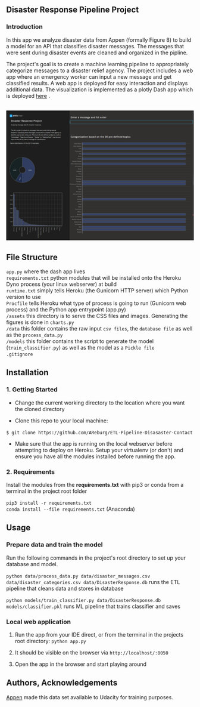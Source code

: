 ## Disaster Response Pipeline Project

### Introduction
In this app we analyze disaster data from Appen (formally Figure 8) to build a model for an API that classifies disaster 
messages.
The messages that were sent during disaster events are cleaned and organized in the pipline.

The project's goal is to create a machine learning pipeline to appropriately categorize messages to a disaster relief agency.
The project includes a web app where an emergency worker can input a new message and get classified results. 
A web app is deployed for easy interaction and displays additional data. The visualization is implemented as a 
plotly Dash app which is deployed [here](https://disaster-response-project.herokuapp.com/)
.<br><br>

<img src="img/dash-app-screenshot.PNG" alt="Deployed dash app" width="1000"/>


## File Structure

`app.py` where the dash app lives <br>
`requirements.txt` python modules that will be installed onto the Heroku Dyno process (your linux webserver) at build <br>
`runtime.txt` simply tells Heroku (the Gunicorn HTTP server) which Python version to use <br>
`Procfile` tells Heroku what type of process is going to run (Gunicorn web process) and the Python app entrypoint (app.py) <br>
`/assets` this directory is to serve the CSS files and images. Generating the figures is done in `charts.py` <br>
`/data` this folder contains the raw input `csv files`, the `database file` as well as the `process_data.py` <br>
`/models` this folder contains the script to generate the model (`train_classifier.py`) as well as the model as a `Pickle file` <br>
`.gitignore`<br>


## Installation

### 1. Getting Started

- Change the current working directory to the location where you want the cloned directory

- Clone this repo to your local machine:

`$ git clone https://github.com/AReburg/ETL-Pipeline-Disasaster-Contact`
- Make sure that the app is running on the local webserver before attempting to deploy on Heroku.
Setup your virtualenv (or don't) and ensure you have all the modules installed before running the app. 


### 2. Requirements
Install the modules from the **requirements.txt** with pip3 or conda from a terminal in the project root folder

`pip3 install -r requirements.txt` <br>
`conda install --file requirements.txt` (Anaconda)
<br>

## Usage
### Prepare data and train the model

Run the following commands in the project's root directory to set up your database and model.

`python data/process_data.py data/disaster_messages.csv data/disaster_categories.csv data/DisasterResponse.db` runs the ETL pipeline that cleans data and stores in database

`python models/train_classifier.py data/DisasterResponse.db models/classifier.pkl` runs ML pipeline that trains classifier and saves

### Local web application
1. Run the app from your IDE direct, or from the terminal in the projects root directory: `python app.py`

2. It should be visible on the browser via `http://localhost/:8050`

4. Open the app in the browser and start playing around

## Authors, Acknowledgements
[Appen](https://appen.com/) made this data set available to Udacity for training purposes.